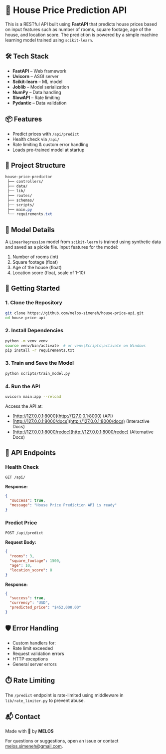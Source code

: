 # 🏡 House Price Prediction API

This is a RESTful API built using **FastAPI** that predicts house prices based on input features such as number of rooms, square footage, age of the house, and location score. The prediction is powered by a simple machine learning model trained using `scikit-learn`.

## 🛠️ Tech Stack

- **FastAPI** – Web framework
- **Uvicorn** – ASGI server
- **Scikit-learn** – ML model
- **Joblib** – Model serialization
- **NumPy** – Data handling
- **SlowAPI** – Rate limiting
- **Pydantic** – Data validation

## 📦 Features

- Predict prices with `/api/predict`
- Health check via `/api/`
- Rate limiting & custom error handling
- Loads pre-trained model at startup

## 🧩 Project Structure

```css
house-price-predictor
 ├── controllers/ 
 ├── data/ 
 ├── lib/ 
 ├── routes/ 
 ├── schemas/ 
 ├── scripts/ 
 ├── main.py
 └── requirements.txt

```

## 🧠 Model Details

A `LinearRegression` model from `scikit-learn` is trained using synthetic data and saved as a pickle file. Input features for the model:

1. Number of rooms (int)
2. Square footage (float)
3. Age of the house (float)
4. Location score (float, scale of 1-10)

## 🚀 Getting Started

### 1. Clone the Repository

```bash
git clone https://github.com/melos-simeneh/house-price-api.git
cd house-price-api
```

### 2. Install Dependencies

```bash
python -m venv venv
source venv/bin/activate  # or venv\Scripts\activate on Windows
pip install -r requirements.txt
```

### 3. Train and Save the Model

```bash
python scripts/train_model.py
```

### 4. Run the API

```bash
uvicorn main:app --reload
```

Access the API at:

- [http://127.0.0.1:8000](http://127.0.0.1:8000) (API)
- [http://127.0.0.1:8000/docs](http://127.0.0.1:8000/docs) (Interactive Docs)
- [http://127.0.0.1:8000/redoc](http://127.0.0.1:8000/redoc) (Alternative Docs)

## 📮 API Endpoints

### Health Check

```http
GET /api/
```

**Response:**

```json
{
  "success": true,
  "message": "House Price Prediction API is ready"
}
```

### Predict Price

```http
POST /api/predict
```

**Request Body:**

```json
{
  "rooms": 3,
  "square_footage": 1500,
  "age": 10,
  "location_score": 8
}
```

**Response:**

```json
{
  "success": true,
  "currency": "USD",
  "predicted_price": "$452,000.00"
}
```

## 🛡️ Error Handling

- Custom handlers for:
- Rate limit exceeded
- Request validation errors
- HTTP exceptions
- General server errors

## ⏱️ Rate Limiting

The `/predict` endpoint is rate-limited using middleware in `lib/rate_limiter.py` to prevent abuse.

## 📬 Contact

Made with 💚 by **MELOS**

For questions or suggestions, open an issue or contact [melos.simeneh@gmail.com](melos.simeneh@gmail.com).
